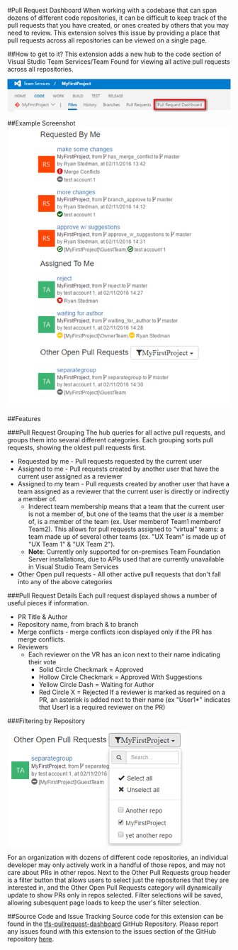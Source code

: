 #Pull Request Dashboard
When working with a codebase that can span dozens of different code repositories, it can be difficult to keep track of the pull requests that you have created, or ones created by others that you may need to review.  This extension solves this issue by providing a place that pull requests across all repositories can be viewed on a single page.

##How to get to it?
This extension adds a new hub to the code section of Visual Studio Team Services/Team Found for viewing all active pull requests across all repositories.

![New Hub](assets/screenshots/hub_tab.png)

##Example Screenshot
![Example Screenshot](assets/screenshots/hub_view.png)

##Features

###Pull Request Grouping
The hub queries for all active pull requests, and groups them into sevaral different categories.  Each grouping sorts pull requests, showing the oldest pull requests first.
* Requested by me - Pull requests requested by the current user
* Assigned to me - Pull requests created by another user that have the current user assigned as a reviewer
* Assigned to my team - Pull requests created by another user that have a team assigned as a reviewer that the current user is directly or indirectly a member of.
    * Inderect team membership means that a team that the current user is not a member of, but one of the teams that the user *is* a member of, is a member of the team (ex. User memberof Team1 memberof Team2).  This allows for pull requests assigned to "virtual" teams: a team made up of several other teams (ex. "UX Team" is made up of "UX Team 1" & "UX Team 2").
    * **Note**: Currently only supported for on-premises Team Foundation Server installations, due to APIs used that are currently unavailable in Visual Studio Team Services
* Other Open pull requests - All other active pull requests that don't fall into any of the above categories

###Pull Request Details
Each pull request displayed shows a number of useful pieces if information.
* PR Title & Author
* Repository name, from brach & to branch
* Merge conflicts - merge conflicts icon displayed only if the PR has merge conflicts.
* Reviewers
    * Each reviewer on the VR has an icon next to their name indicating their vote
        * Solid Circle Checkmark = Approved
        * Hollow Circle Checkmark = Approved With Suggestions
        * Yellow Circle Dash = Waiting for Author
        * Red Circle X = Rejected
    If a reviewer is marked as required on a PR, an asterisk is added next to their name (ex "User1*" indicates that User1 is a required reviewer on the PR)

###Filtering by Repository

![Filtering Repositories](assets/screenshots/repo_filter.png)

For an organization with dozens of different code repositories, an individual developer may only actively work in a handful of those repos, and may not care about PRs in other repos.  Next to the Other Pull Requests group header is a filter button that allows users to select just the repositories that they are interested in, and the Other Open Pull Requests category will dynamically update to show PRs only in repos selected.  Filter selections will be saved, allowing subesquent page loads to keep the user's filter selection.

##Source Code and Issue Tracking
Source code for this extension can be found in the [tfs-pullrequest-dashboard](https://github.com/rstedman/tfs-pullrequest-dashboard) GitHub Repository.  Please report any issues found with this extension to the issues section of the GitHub repository [here](https://github.com/rstedman/tfs-pullrequest-dashboard/issues).
